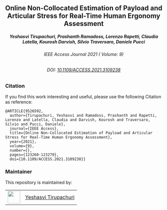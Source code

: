 <div align="center">
  <h2> Online Non-Collocated Estimation of Payload and Articular Stress for Real-Time Human Ergonomy Assessment </h2>
</div>

<div align="center">
  <h5> Yeshasvi Tirupachuri, Prashanth Ramadoss, Lorenzo Rapetti, Claudia Latella, Kourosh Darvish, Silvio Traversaro, Daniele Pucci </h5>
</div>

<div align="center">
  <h6> IEEE Access Journal 2021 ( Volume: 9) </h6>
  <h6> DOI: <a href="10.1109/ACCESS.2021.3109238" target="_top">10.1109/ACCESS.2021.3109238</a> </h6>
</div>

### Citation

If you find this work interesting and useful, please use the following Citation as reference:

```
@ARTICLE{9526592,
  author={Tirupachuri, Yeshasvi and Ramadoss, Prashanth and Rapetti, Lorenzo and Latella, Claudia and Darvish, Kourosh and Traversaro, Silvio and Pucci, Daniele},
  journal={IEEE Access},
  title={Online Non-Collocated Estimation of Payload and Articular Stress for Real-Time Human Ergonomy Assessment},
  year={2021},
  volume={9},
  number={},
  pages={123260-123279},
  doi={10.1109/ACCESS.2021.3109238}}
```

### Maintainer

This repository is maintained by:

| | |
|:---:|:---:|
| [<img src="https://github.com/yeshasvitvs.png" width="40">](https://github.com/yeshasvitvs) | [Yeshasvi Tirupachuri](https://github.com/yeshasvitvs) |
